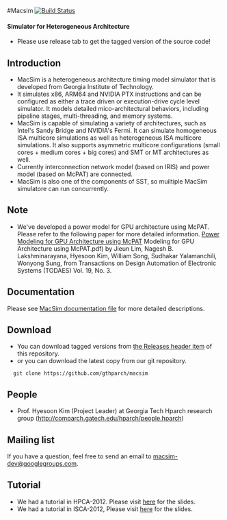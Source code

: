 #Macsim [![Build Status](https://travis-ci.org/gthparch/macsim.svg?branch=master)](https://travis-ci.org/gthparch/macsim)
#### Simulator for Heterogeneous Architecture

* Please use release tab to get the tagged version of the source code! 


## Introduction

* MacSim is a heterogeneous architecture timing model simulator that is
  developed from Georgia Institute of Technology.
* It simulates x86, ARM64 and NVIDIA PTX instructions and can be configured as
  either a trace driven or execution-drive cycle level simulator. It models
  detailed mico-architectural behaviors, including pipeline stages,
  multi-threading, and memory systems.
* MacSim is capable of simulating a variety of architectures, such as Intel's
  Sandy Bridge and NVIDIA's Fermi. It can simulate homogeneous ISA multicore
  simulations as well as heterogeneous ISA multicore simulations. It also
  supports asymmetric multicore configurations (small cores + medium cores + big
  cores) and SMT or MT architectures as well.
* Currently interconnection network model (based on IRIS) and power model (based
  on McPAT) are connected.
* MacSim is also one of the components of SST, so muiltiple MacSim simulatore
  can run concurrently.


## Note

* We've developed a power model for GPU architecture using McPAT. Please refer
  to the following paper for more detailed
  information. [Power Modeling for GPU Architecture using McPAT](http://www.cercs.gatech.edu/tech-reports/tr2013/git-cercs-13-10.pdf)
  Modeling for GPU Architecture using McPAT.pdf) by Jieun Lim, Nagesh
  B. Lakshminarayana, Hyesoon Kim, William Song, Sudhakar Yalamanchili, Wonyong
  Sung, from Transactions on Design Automation of Electronic Systems (TODAES)
  Vol. 19, No. 3.

 
## Documentation

Please see [MacSim documentation file](http://macsim.googlecode.com/files/macsim.pdf) for more detailed descriptions.


## Download

* You can download tagged versions from [the Releases header item](https://github.com/gthparch/macsim/releases) of this repository.
* or you can download the latest copy from our git repository.

```
  git clone https://github.com/gthparch/macsim
```


## People

* Prof. Hyesoon Kim (Project Leader) at Georgia Tech 
Hparch research group 
(http://comparch.gatech.edu/hparch/people.hparch) 


## Mailing list

If you have a question, feel free to send an email to macsim-dev@googlegroups.com.


## Tutorial

* We had a tutorial in HPCA-2012. Please visit [here](http://comparch.gatech.edu/hparch/OcelotMacsim_tutorial.html) for the slides.
* We had a tutorial in ISCA-2012, Please visit [here](http://comparch.gatech.edu/hparch/isca12_gt.html) for the slides.

